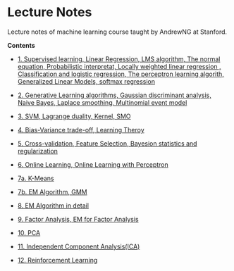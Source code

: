# Lecture Notes
Lecture notes of machine learning course taught by AndrewNG at Stanford.

**Contents**
 * [1. Supervised learning, 
       Linear Regression,
       LMS algorithm,
       The normal equation, 
       Probabilistic interpretat,
       Locally weighted linear regression ,
       Classification and logistic regression,
       The perceptron learning algorith,
       Generalized Linear Models,
       softmax regression](http://cs229.stanford.edu/notes/cs229-notes1.pdf)
       
 * [2. Generative Learning algorithms,
       Gaussian discriminant analysis,
       Naive Bayes,
       Laplace smoothing,
       Multinomial event model](http://cs229.stanford.edu/notes/cs229-notes2.pdf)
       
 * [3. SVM, Lagrange duality, Kernel, SMO](http://cs229.stanford.edu/notes/cs229-notes3.pdf)
 
 * [4. Bias-Variance trade-off, Learning Theroy](http://cs229.stanford.edu/notes/cs229-notes4.pdf)
 * [5. Cross-validation, Feature Selection, Bayesion statistics and regularization](http://cs229.stanford.edu/notes/cs229-notes5.pdf)
 * [6. Online Learning, Online Learning with Perceptron](http://cs229.stanford.edu/notes/cs229-notes6.pdf)
 * [7a. K-Means](http://cs229.stanford.edu/notes/cs229-notes7a.pdf)
 * [7b. EM Algorithm, GMM](http://cs229.stanford.edu/notes/cs229-notes7b.pdf)
 * [8. EM Algorithm in detail](http://cs229.stanford.edu/notes/cs229-notes8.pdf)
 * [9. Factor Analysis, EM for Factor Analysis](http://cs229.stanford.edu/notes/cs229-notes9.pdf)
 * [10. PCA](http://cs229.stanford.edu/notes/cs229-notes10.pdf)
 * [11. Independent Component Analysis(ICA)](http://cs229.stanford.edu/notes/cs229-notes11.pdf)
 * [12. Reinforcement Learning](http://cs229.stanford.edu/notes/cs229-notes12.pdf)
